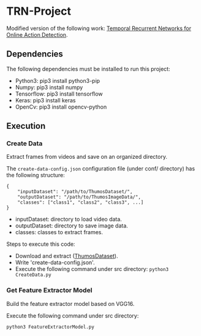 # TRN-Project

Modified version of the following work: [Temporal Recurrent Networks for Online Action Detection](https://openaccess.thecvf.com/content_ICCV_2019/papers/Xu_Temporal_Recurrent_Networks_for_Online_Action_Detection_ICCV_2019_paper.pdf).

## Dependencies

The following dependencies must be installed to run this project:

- Python3: pip3 install python3-pip
- Numpy: pip3 install numpy
- Tensorflow: pip3 install tensorflow
- Keras: pip3 install keras
- OpenCv: pip3 install opencv-python

## Execution

### Create Data

Extract frames from videos and save on an organized directory.

The `create-data-config.json` configuration file (under conf/ directory) has the following structure:

```
{
    "inputDataset": "/path/to/ThumosDataset/",
    "outputDataset": "/path/to/ThumosImageData/",
    "classes": ["class1", "class2", "class3", ...]
}
```

- inputDataset: directory to load video data.
- outputDataset: directory to save image data.
- classes: classes to extract frames.

Steps to execute this code:

- Download and extract ([ThumosDataset](https://drive.google.com/drive/folders/1VWx35zK6tUbTS-lzE03M4Bc74rd_XIcG)).
- Write 'create-data-config.json'.
- Execute the following command under src directory: ``` python3 CreateData.py ```

### Get Feature Extractor Model

Build the feature extractor model based on VGG16.

Execute the following command under src directory:

```
python3 FeatureExtractorModel.py
```
